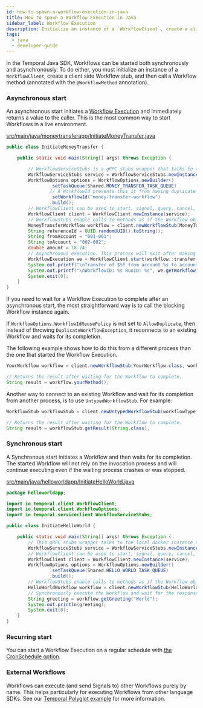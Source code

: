 ```yaml
---
id: how-to-spawn-a-workflow-execution-in-java
title: How to spawn a Workflow Execution in Java
sidebar_label: Workflow Execution
description: Initialize an instance of a `WorkflowClient`, create a client side Workflow stub, and then call a Workflow method (annotated with the `@WorkflowMethod` annotation).
tags:
  - java
  - developer-guide
---
```


In the Temporal Java SDK, Workflows can be started both synchronously and asynchronously.
To do either, you must initialize an instance of a `WorkflowClient`, create a client side Workflow stub, and then call a Workflow method (annotated with the `@WorkflowMethod` annotation).

### Asynchronous start

An asynchronous start initiates a [Workflow Execution](/docs/concepts/what-is-a-workflow-execution) and immediately returns a value to the caller.
This is the most common way to start Workflows in a live environment.

<!--SNIPSTART money-transfer-project-template-java-workflow-initiator-->
[src/main/java/moneytransferapp/InitiateMoneyTransfer.java](https://github.com/temporalio/money-transfer-project-template-java/blob/master/src/main/java/moneytransferapp/InitiateMoneyTransfer.java)
```java
public class InitiateMoneyTransfer {

    public static void main(String[] args) throws Exception {

        // WorkflowServiceStubs is a gRPC stubs wrapper that talks to the local Docker instance of the Temporal server.
        WorkflowServiceStubs service = WorkflowServiceStubs.newInstance();
        WorkflowOptions options = WorkflowOptions.newBuilder()
                .setTaskQueue(Shared.MONEY_TRANSFER_TASK_QUEUE)
                // A WorkflowId prevents this it from having duplicate instances, remove it to duplicate.
                .setWorkflowId("money-transfer-workflow")
                .build();
        // WorkflowClient can be used to start, signal, query, cancel, and terminate Workflows.
        WorkflowClient client = WorkflowClient.newInstance(service);
        // WorkflowStubs enable calls to methods as if the Workflow object is local, but actually perform an RPC.
        MoneyTransferWorkflow workflow = client.newWorkflowStub(MoneyTransferWorkflow.class, options);
        String referenceId = UUID.randomUUID().toString();
        String fromAccount = "001-001";
        String toAccount = "002-002";
        double amount = 18.74;
        // Asynchronous execution. This process will exit after making this call.
        WorkflowExecution we = WorkflowClient.start(workflow::transfer, fromAccount, toAccount, referenceId, amount);
        System.out.printf("\nTransfer of $%f from account %s to account %s is processing\n", amount, fromAccount, toAccount);
        System.out.printf("\nWorkflowID: %s RunID: %s", we.getWorkflowId(), we.getRunId());
        System.exit(0);
    }
}
```
<!--SNIPEND-->

If you need to wait for a Workflow Execution to complete after an asynchronous start, the most straightforward way is to call the blocking Workflow instance again.

If `WorkflowOptions.WorkflowIdReusePolicy` is not set to `AllowDuplicate`, then instead of throwing `DuplicateWorkflowException`, it reconnects to an existing Workflow and waits for its completion.

The following example shows how to do this from a different process than the one that started the Workflow Execution.

```java
YourWorkflow workflow = client.newWorkflowStub(YourWorkflow.class, workflowId);

// Returns the result after waiting for the Workflow to complete.
String result = workflow.yourMethod();
```

Another way to connect to an existing Workflow and wait for its completion from another process, is to use `UntypedWorkflowStub`. For example:

```java
WorkflowStub workflowStub = client.newUntypedWorkflowStub(workflowType, workflowOptions);

// Returns the result after waiting for the Workflow to complete.
String result = workflowStub.getResult(String.class);
```

### Synchronous start

A Synchronous start initiates a Workflow and then waits for its completion. The started Workflow will not rely on the invocation process and will continue executing even if the waiting process crashes or was stopped.

<!--SNIPSTART hello-world-project-template-java-workflow-initiator-->
[src/main/java/helloworldapp/InitiateHelloWorld.java](https://github.com/temporalio/hello-world-project-template-java/blob/master/src/main/java/helloworldapp/InitiateHelloWorld.java)
```java
package helloworldapp;

import io.temporal.client.WorkflowClient;
import io.temporal.client.WorkflowOptions;
import io.temporal.serviceclient.WorkflowServiceStubs;

public class InitiateHelloWorld {

    public static void main(String[] args) throws Exception {
        // This gRPC stubs wrapper talks to the local docker instance of the Temporal service.
        WorkflowServiceStubs service = WorkflowServiceStubs.newInstance();
        // WorkflowClient can be used to start, signal, query, cancel, and terminate Workflows.
        WorkflowClient client = WorkflowClient.newInstance(service);
        WorkflowOptions options = WorkflowOptions.newBuilder()
                .setTaskQueue(Shared.HELLO_WORLD_TASK_QUEUE)
                .build();
        // WorkflowStubs enable calls to methods as if the Workflow object is local, but actually perform an RPC.
        HelloWorldWorkflow workflow = client.newWorkflowStub(HelloWorldWorkflow.class, options);
        // Synchronously execute the Workflow and wait for the response.
        String greeting = workflow.getGreeting("World");
        System.out.println(greeting);
        System.exit(0);
    }
}
```
<!--SNIPEND-->

### Recurring start

You can start a Workflow Execution on a regular schedule with [the CronSchedule option](distributed-cron).

### External Workflows

Workflows can execute (and send Signals to) other Workflows purely by name.
This helps particularly for executing Workflows from other language SDKs.
See our [Temporal Polyglot example](https://github.com/tsurdilo/temporal-polyglot) for more information.
